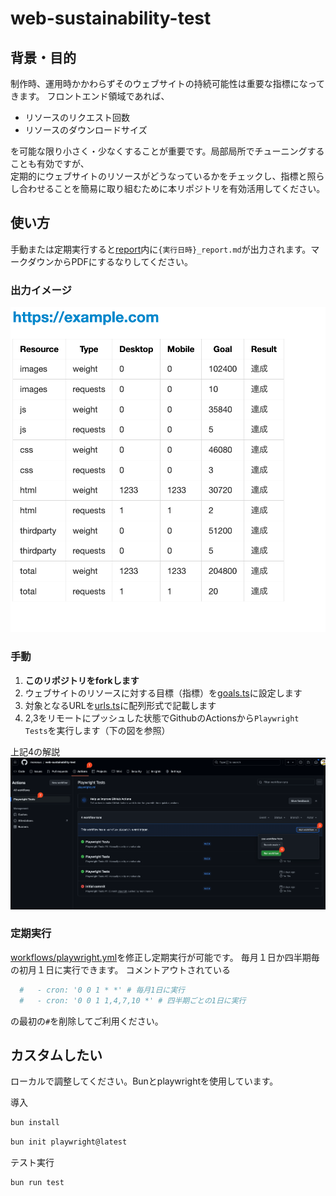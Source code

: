 # web-sustainability-test

## 背景・目的

制作時、運用時かかわらずそのウェブサイトの持続可能性は重要な指標になってきます。
フロントエンド領域であれば、

- リソースのリクエスト回数
- リソースのダウンロードサイズ

を可能な限り小さく・少なくすることが重要です。局部局所でチューニングすることも有効ですが、  
定期的にウェブサイトのリソースがどうなっているかをチェックし、指標と照らし合わせることを簡易に取り組むために本リポジトリを有効活用してください。

## 使い方

手動または定期実行すると[report](./report/)内に`{実行日時}_report.md`が出力されます。マークダウンからPDFにするなりしてください。

### 出力イメージ
![reportイメージ](image-1.png)

### 手動

1. **このリポジトリをforkします**
2. ウェブサイトのリソースに対する目標（指標）を[goals.ts](./goals.ts)に設定します
3. 対象となるURLを[urls.ts](./urls.ts)に配列形式で記載します
4. 2,3をリモートにプッシュした状態でGithubのActionsから`Playwright Tests`を実行します（下の図を参照）

上記4の解説
![GitHubのリポジトリ内Actions画面](image.png)

### 定期実行

[workflows/playwright.yml](./.github/workflows/playwright.yml)を修正し定期実行が可能です。
毎月１日か四半期毎の初月１日に実行できます。
コメントアウトされている

```yml
  #   - cron: '0 0 1 * *' # 毎月1日に実行
  #   - cron: '0 0 1 1,4,7,10 *' # 四半期ごとの1日に実行
```

の最初の`#`を削除してご利用ください。



## カスタムしたい

ローカルで調整してください。Bunとplaywrightを使用しています。

導入

```bash
bun install
```

```bash
bun init playwright@latest
```

テスト実行

```bash
bun run test
```


